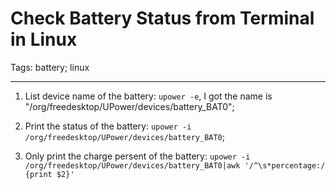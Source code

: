 # Check Battery Status from Terminal in Linux
Tags: battery; linux

------

1. List device name of the battery: `upower -e`, I got the name is "/org/freedesktop/UPower/devices/battery_BAT0";

1. Print the status of the battery: `upower -i /org/freedesktop/UPower/devices/battery_BAT0`;

1. Only print the charge persent of the battery: `upower -i /org/freedesktop/UPower/devices/battery_BAT0|awk '/^\s*percentage:/ {print $2}'`
